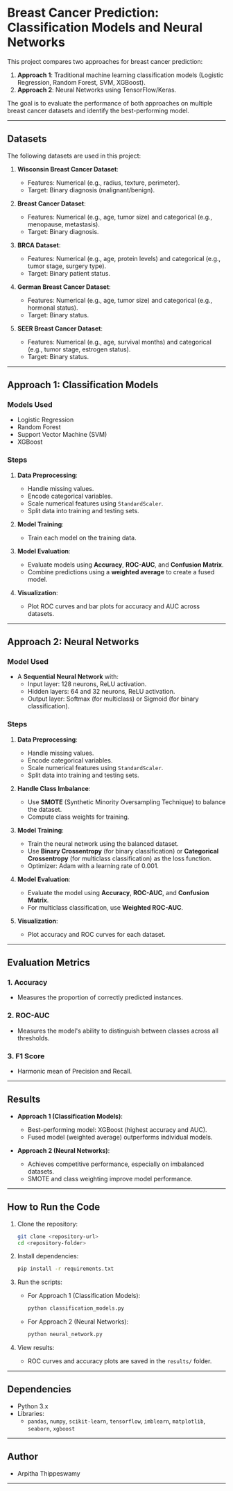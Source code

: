 
# Breast Cancer Prediction: Classification Models and Neural Networks

This project compares two approaches for breast cancer prediction:
1. **Approach 1**: Traditional machine learning classification models (Logistic Regression, Random Forest, SVM, XGBoost).
2. **Approach 2**: Neural Networks using TensorFlow/Keras.

The goal is to evaluate the performance of both approaches on multiple breast cancer datasets and identify the best-performing model.

---

## **Datasets**
The following datasets are used in this project:
1. **Wisconsin Breast Cancer Dataset**:
   - Features: Numerical (e.g., radius, texture, perimeter).
   - Target: Binary diagnosis (malignant/benign).

2. **Breast Cancer Dataset**:
   - Features: Numerical (e.g., age, tumor size) and categorical (e.g., menopause, metastasis).
   - Target: Binary diagnosis.

3. **BRCA Dataset**:
   - Features: Numerical (e.g., age, protein levels) and categorical (e.g., tumor stage, surgery type).
   - Target: Binary patient status.

4. **German Breast Cancer Dataset**:
   - Features: Numerical (e.g., age, tumor size) and categorical (e.g., hormonal status).
   - Target: Binary status.

5. **SEER Breast Cancer Dataset**:
   - Features: Numerical (e.g., age, survival months) and categorical (e.g., tumor stage, estrogen status).
   - Target: Binary status.

---

## **Approach 1: Classification Models**
### **Models Used**
- Logistic Regression
- Random Forest
- Support Vector Machine (SVM)
- XGBoost

### **Steps**
1. **Data Preprocessing**:
   - Handle missing values.
   - Encode categorical variables.
   - Scale numerical features using `StandardScaler`.
   - Split data into training and testing sets.

2. **Model Training**:
   - Train each model on the training data.

3. **Model Evaluation**:
   - Evaluate models using **Accuracy**, **ROC-AUC**, and **Confusion Matrix**.
   - Combine predictions using a **weighted average** to create a fused model.

4. **Visualization**:
   - Plot ROC curves and bar plots for accuracy and AUC across datasets.

---

## **Approach 2: Neural Networks**
### **Model Used**
- A **Sequential Neural Network** with:
  - Input layer: 128 neurons, ReLU activation.
  - Hidden layers: 64 and 32 neurons, ReLU activation.
  - Output layer: Softmax (for multiclass) or Sigmoid (for binary classification).

### **Steps**
1. **Data Preprocessing**:
   - Handle missing values.
   - Encode categorical variables.
   - Scale numerical features using `StandardScaler`.
   - Split data into training and testing sets.

2. **Handle Class Imbalance**:
   - Use **SMOTE** (Synthetic Minority Oversampling Technique) to balance the dataset.
   - Compute class weights for training.

3. **Model Training**:
   - Train the neural network using the balanced dataset.
   - Use **Binary Crossentropy** (for binary classification) or **Categorical Crossentropy** (for multiclass classification) as the loss function.
   - Optimizer: Adam with a learning rate of 0.001.

4. **Model Evaluation**:
   - Evaluate the model using **Accuracy**, **ROC-AUC**, and **Confusion Matrix**.
   - For multiclass classification, use **Weighted ROC-AUC**.

5. **Visualization**:
   - Plot accuracy and ROC curves for each dataset.

---

## **Evaluation Metrics**
### **1. Accuracy**
- Measures the proportion of correctly predicted instances.
### **2. ROC-AUC**
- Measures the model's ability to distinguish between classes across all thresholds.
### **3. F1 Score**
- Harmonic mean of Precision and Recall.

---

## **Results**
- **Approach 1 (Classification Models)**:
  - Best-performing model: XGBoost (highest accuracy and AUC).
  - Fused model (weighted average) outperforms individual models.

- **Approach 2 (Neural Networks)**:
  - Achieves competitive performance, especially on imbalanced datasets.
  - SMOTE and class weighting improve model performance.

---

## **How to Run the Code**
1. Clone the repository:
   ```bash
   git clone <repository-url>
   cd <repository-folder>
   ```

2. Install dependencies:
   ```bash
   pip install -r requirements.txt
   ```

3. Run the scripts:
   - For Approach 1 (Classification Models):
     ```bash
     python classification_models.py
     ```
   - For Approach 2 (Neural Networks):
     ```bash
     python neural_network.py
     ```

4. View results:
   - ROC curves and accuracy plots are saved in the `results/` folder.

---

## **Dependencies**
- Python 3.x
- Libraries:
  - `pandas`, `numpy`, `scikit-learn`, `tensorflow`, `imblearn`, `matplotlib`, `seaborn`, `xgboost`

---


## **Author**
- Arpitha Thippeswamy

---

